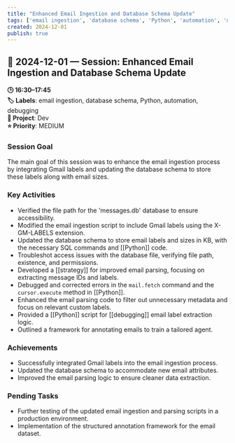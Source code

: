 ```yaml
---
title: "Enhanced Email Ingestion and Database Schema Update"
tags: ['email ingestion', 'database schema', 'Python', 'automation', 'debugging']
created: 2024-12-01
publish: true
---
```


## 📅 2024-12-01 — Session: Enhanced Email Ingestion and Database Schema Update

**🕒 16:30–17:45**  
**🏷️ Labels**: email ingestion, database schema, Python, automation, debugging  
**📂 Project**: Dev  
**⭐ Priority**: MEDIUM  


### Session Goal
The main goal of this session was to enhance the email ingestion process by integrating Gmail labels and updating the database schema to store these labels along with email sizes.

### Key Activities
- Verified the file path for the 'messages.db' database to ensure accessibility.
- Modified the email ingestion script to include Gmail labels using the X-GM-LABELS extension.
- Updated the database schema to store email labels and sizes in KB, with the necessary SQL commands and [[Python]] code.
- Troubleshot access issues with the database file, verifying file path, existence, and permissions.
- Developed a [[strategy]] for improved email parsing, focusing on extracting message IDs and labels.
- Debugged and corrected errors in the `mail.fetch` command and the `cursor.execute` method in [[Python]].
- Enhanced the email parsing code to filter out unnecessary metadata and focus on relevant custom labels.
- Provided a [[Python]] script for [[debugging]] email label extraction logic.
- Outlined a framework for annotating emails to train a tailored agent.

### Achievements
- Successfully integrated Gmail labels into the email ingestion process.
- Updated the database schema to accommodate new email attributes.
- Improved the email parsing logic to ensure cleaner data extraction.

### Pending Tasks
- Further testing of the updated email ingestion and parsing scripts in a production environment.
- Implementation of the structured annotation framework for the email dataset.
